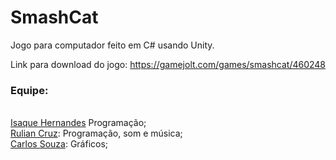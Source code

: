 # SmashCat
Jogo para computador feito em C# usando Unity.

Link para download do jogo: https://gamejolt.com/games/smashcat/460248

### Equipe:
<br><a href="https://github.com/isaquedev">Isaque Hernandes</a> Programação;
<br><a href="https://github.com/ruliancruz">Rulian Cruz</a>: Programação, som e música;
<br><a href="https://github.com/Edward-Doragon">Carlos Souza</a>: Gráficos;
